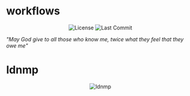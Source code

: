 # workflows

<p align="center">
<img src="https://img.shields.io/github/license/havario/workflows.svg?style=flat" alt="License" />
<img src="https://img.shields.io/github/last-commit/havario/workflows?style=flat" alt="Last Commit" />
</p>

_"May God give to all those who know me, twice what they feel that they owe me"_

# ldnmp

<p align="center">
<img src="https://m.360buyimg.com/i/jfs/t1/345556/1/5733/24975/68ce481dFfffa0c93/22900ada2ef72bd5.png" alt="ldnmp" title="ldnmp" />
</p>